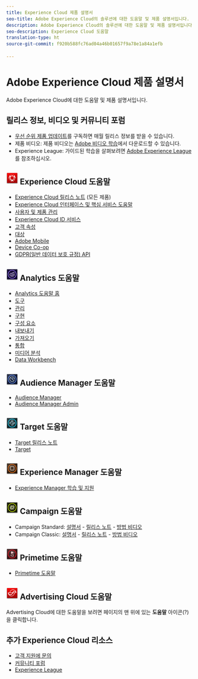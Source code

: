 ```yaml
---
title: Experience Cloud 제품 설명서
seo-title: Adobe Experience Cloud의 솔루션에 대한 도움말 및 제품 설명서입니다.
description: Adobe Experience Cloud의 솔루션에 대한 도움말 및 제품 설명서입니다.
seo-description: Experience Cloud 도움말
translation-type: ht
source-git-commit: f920b588fc76ad04a46b01657f9a78e1a84a1efb

---
```



# Adobe Experience Cloud 제품 설명서

Adobe Experience Cloud에 대한 도움말 및 제품 설명서입니다.

## 릴리스 정보, 비디오 및 커뮤니티 포럼

* [우선 순위 제품 업데이트](https://www.adobe.com/subscription/priority-product-update.html)를 구독하면 매월 릴리스 정보를 받을 수 있습니다.
* 제품 비디오: 제품 비디오는 [Adobe 비디오 학습](https://helpx.adobe.com/kr/experience-cloud/tutorials.html)에서 다운로드할 수 있습니다.
* Experience League: 가이드된 학습을 살펴보려면 [Adobe Experience League](https://landing.adobe.com/experience-league/)를 참조하십시오.

## ![Experience Cloud 도움말](assets/experience_cloud_appicon_32.png) Experience Cloud 도움말

* [Experience Cloud 릴리스 노트](https://docs.adobe.com/content/help/ko-KR/release-notes/experience-cloud/current.html) (모든 제품)
* [Experience Cloud 인터페이스 및 핵심 서비스 도움말](https://docs.adobe.com/content/help/ko-KR/core-services/interface/experience-cloud.html)
* [사용자 및 제품 관리](https://docs.adobe.com/content/help/ko-KR/core-services/interface/manage-users-and-products/admin-getting-started.html)
* [Experience Cloud ID 서비스](https://docs.adobe.com/content/help/ko-KR/id-service/using/home.html)
* [고객 속성](https://docs.adobe.com/content/help/ko-KR/core-services/interface/customer-attributes/attributes.html)
* [대상](https://docs.adobe.com/content/help/ko-KR/core-services/interface/audiences/audience-library.html)
* [Adobe Mobile](https://docs.adobe.com/content/help/en/mobile-services/using/home.html)
* [Device Co-op](https://docs.adobe.com/content/help/en/device-co-op/using/home.html)
* [GDPR(일반 데이터 보호 규정) API](https://www.adobe.io/apis/experiencecloud/gdpr.html)

## ![Analytics 도움말](assets/mc_analytics_32.png) Analytics 도움말

* [Analytics 도움말 홈](https://docs.adobe.com/content/help/ko-KR/analytics/landing/home.html)
* [도구](https://docs.adobe.com/content/help/ko-KR/analytics/analyze/home.html)
* [관리](https://docs.adobe.com/content/help/ko-KR/analytics/admin/home.html)
* [구현](https://docs.adobe.com/content/help/ko-KR/analytics/implementation/home.html)
* [구성 요소](https://docs.adobe.com/content/help/ko-KR/analytics/components/home.html)
* [내보내기](https://docs.adobe.com/content/help/ko-KR/analytics/export/home.html)
* [가져오기](https://docs.adobe.com/content/help/ko-KR/analytics/import/home.html)
* [통합](https://docs.adobe.com/content/help/ko-KR/analytics/integration/home.html)
* [미디어 분석](https://docs.adobe.com/content/help/ko-KR/media-analytics/using/media-overview.html)
* [Data Workbench](https://marketing.adobe.com/resources/help/en_US/insight/)

## ![Audience Manager 도움말](assets/mc_audiencemanager_32.png) Audience Manager 도움말

* [Audience Manager](https://marketing.adobe.com/resources/help/en_US/aam/)
* [Audience Manager Admin](https://marketing.adobe.com/resources/help/en_US/aam/admin/index.html)

## ![Target 도움말](assets/mc_target_32.png) Target 도움말

* [Target 릴리스 노트](https://docs.adobe.com/content/help/ko-KR/target/using/release-notes/release-notes.html)
* [Target](https://docs.adobe.com/content/help/ko-KR/target/using/target-home.html)

## ![Experience Manager 도움말](assets/mc_experiencemanager_32.png) Experience Manager 도움말

* [Experience Manager 학습 및 지원](https://helpx.adobe.com/kr/support/experience-manager.html)

## ![Campaign 도움말](assets/mc_campaign_32.png) Campaign 도움말

* Campaign Standard: [설명서](https://helpx.adobe.com/kr/support/campaign/standard.html) - [릴리스 노트](https://docs.adobe.com/content/help/ko-KR/campaign-standard/using/release-notes/release-notes.html) - [방법 비디오](https://docs.adobe.com/content/help/en/campaign-learn/campaign-standard-tutorials/overview.html)
* Campaign Classic: [설명서](https://helpx.adobe.com/kr/support/campaign/classic.html) - [릴리스 노트](https://docs.campaign.adobe.com/doc/AC/en/RN.html) - [방법 비디오](https://docs.adobe.com/content/help/en/campaign-learn/campaign-classic-tutorials/overview.html)

## ![Primetime 도움말](assets/primetime_app_32.png) Primetime 도움말

* [Primetime 도움말](https://helpx.adobe.com/kr/support/primetime.html)

## ![Advertising Cloud 도움말](assets/advertisingcloud_appicon_32.png) Advertising Cloud 도움말

Advertising Cloud에 대한 도움말을 보려면 페이지의 맨 위에 있는 **도움말** 아이콘(?)을 클릭합니다.

## 추가 Experience Cloud 리소스

* [고객 지원에 문의](https://helpx.adobe.com/kr/contact/enterprise-support.ec.html)
* [커뮤니티 포럼](https://forums.adobe.com/community/experience-cloud)
* [Experience League](https://landing.adobe.com/experience-league/)